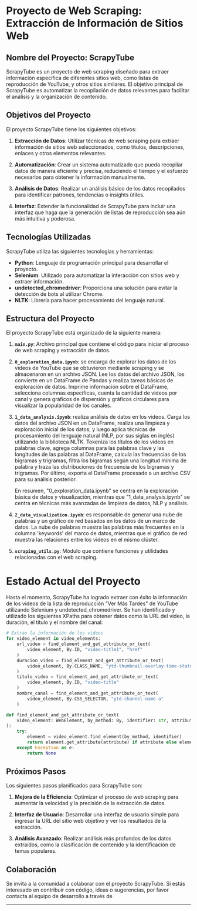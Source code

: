# Proyecto de Web Scraping: Extracción de Información de Sitios Web

## Nombre del Proyecto: ScrapyTube

ScrapyTube es un proyecto de web scraping diseñado para extraer información específica de diferentes sitios web, como listas de reproducción de YouTube, y otros sitios similares. El objetivo principal de ScrapyTube es automatizar la recopilación de datos relevantes para facilitar el análisis y la organización de contenido.

## Objetivos del Proyecto

El proyecto ScrapyTube tiene los siguientes objetivos:

1. **Extracción de Datos**: Utilizar técnicas de web scraping para extraer información de sitios web seleccionados, como títulos, descripciones, enlaces y otros elementos relevantes.

2. **Automatización**: Crear un sistema automatizado que pueda recopilar datos de manera eficiente y precisa, reduciendo el tiempo y el esfuerzo necesarios para obtener la información manualmente.

3. **Análisis de Datos**: Realizar un análisis básico de los datos recopilados para identificar patrones, tendencias o insights útiles.

4. **Interfaz**: Extender la funcionalidad de ScrapyTube para incluir una interfaz que haga que la generación de listas de reproducción sea aún más intuitiva y poderosa.

## Tecnologías Utilizadas

ScrapyTube utiliza las siguientes tecnologías y herramientas:

- **Python**: Lenguaje de programación principal para desarrollar el proyecto.
- **Selenium**: Utilizado para automatizar la interacción con sitios web y extraer información.
- **undetected_chromedriver**: Proporciona una solución para evitar la detección de bots al utilizar Chrome.
- **NLTK**: Librería para hacer procesamiento del lenguaje natural. 

## Estructura del Proyecto

El proyecto ScrapyTube está organizado de la siguiente manera:

1. **`main.py`**: Archivo principal que contiene el código para iniciar el proceso de web scraping y extracción de datos.

1. **`0_exploration_data.ipynb`**: se encarga de explorar los datos de los videos de YouTube que se obtuvieron mediante scraping y se almacenaron en un archivo JSON. Lee los datos del archivo JSON, los convierte en un DataFrame de Pandas y realiza tareas básicas de exploración de datos. Imprime información sobre el DataFrame, selecciona columnas específicas, cuenta la cantidad de videos por canal y genera gráficos de dispersión y gráficos circulares para visualizar la popularidad de los canales.

1. **`1_data_analysis.ipynb`**: realiza análisis de datos en los videos. Carga los datos del archivo JSON en un DataFrame, realiza una limpieza y exploración inicial de los datos, y luego aplica técnicas de procesamiento del lenguaje natural (NLP, por sus siglas en inglés) utilizando la biblioteca NLTK. Tokeniza los títulos de los videos en palabras clave, agrega columnas para las palabras clave y las longitudes de las palabras al DataFrame, calcula las frecuencias de los bigramas y trigramas, filtra los bigramas según una longitud mínima de palabra y traza las distribuciones de frecuencia de los bigramas y trigramas. Por último, exporta el DataFrame procesado a un archivo CSV para su análisis posterior.


    En resumen, "0_exploration_data.ipynb" se centra en la exploración básica de datos y visualización, mientras que "1_data_analysis.ipynb" se centra en técnicas más avanzadas de limpieza de datos, NLP y análisis.

2. **`2_data_visualization.ipynb`**: es responsable de generar una nube de palabras y un gráfico de red basados en los datos de un marco de datos. La nube de palabras muestra las palabras más frecuentes en la columna 'keywords' del marco de datos, mientras que el gráfico de red muestra las relaciones entre los videos en el mismo clúster. 

2. **`scraping_utils.py`**: Módulo que contiene funciones y utilidades relacionadas con el web scraping.



# Estado Actual del Proyecto
Hasta el momento, ScrapyTube ha logrado extraer con éxito la información de los videos de la lista de reproducción "Ver Más Tardes" de YouTube utilizando Selenium y undetected_chromedriver. Se han identificado y utilizado los siguientes XPaths para obtener datos como la URL del video, la duración, el título y el nombre del canal:


```python
# Extrae la información de los videos
for video_element in video_elements:
    url_video = find_element_and_get_attribute_or_text(
        video_element, By.ID, "video-title1", "href"
    )
    duracion_video = find_element_and_get_attribute_or_text(
        video_element, By.CLASS_NAME, "ytd-thumbnail-overlay-time-status-renderer"
    )
    titulo_video = find_element_and_get_attribute_or_text(
        video_element, By.ID, "video-title"
    )
    nombre_canal = find_element_and_get_attribute_or_text(
        video_element, By.CSS_SELECTOR, "ytd-channel-name a"
    )

def find_element_and_get_attribute_or_text(
    video_element: WebElement, by_method: By, identifier: str, attribute=None
):
    try:
        element = video_element.find_element(by_method, identifier)
        return element.get_attribute(attribute) if attribute else element.text
    except Exception as e:
        return None

```
## Próximos Pasos

Los siguientes pasos planificados para ScrapyTube son:


1. **Mejora de la Eficiencia**: Optimizar el proceso de web scraping para aumentar la velocidad y la precisión de la extracción de datos.

3. **Interfaz de Usuario**: Desarrollar una interfaz de usuario simple para ingresar la URL del sitio web objetivo y ver los resultados de la extracción.

4. **Análisis Avanzado**: Realizar análisis más profundos de los datos extraídos, como la clasificación de contenido y la identificación de temas populares.

## Colaboración

Se invita a la comunidad a colaborar con el proyecto ScrapyTube. Si estás interesado en contribuir con código, ideas o sugerencias, por favor contacta al equipo de desarrollo a través de

 <!-- [correo electrónico](mailto:ScrapyTube@example.com). -->

---
